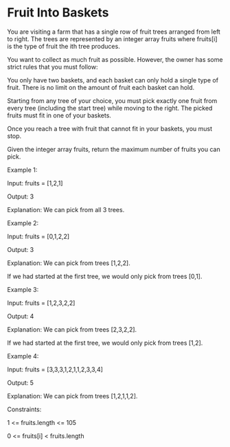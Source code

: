 # Fruit Into Baskets

You are visiting a farm that has a single row of fruit trees arranged from left to right. The trees are represented by an integer array fruits where fruits[i] is the type of fruit the ith tree produces.

You want to collect as much fruit as possible. However, the owner has some strict rules that you must follow:

You only have two baskets, and each basket can only hold a single type of fruit. There is no limit on the amount of fruit each basket can hold.

Starting from any tree of your choice, you must pick exactly one fruit from every tree (including the start tree) while moving to the right. The picked fruits must fit in one of your baskets.

Once you reach a tree with fruit that cannot fit in your baskets, you must stop.

Given the integer array fruits, return the maximum number of fruits you can pick.

 

Example 1:

Input: fruits = [1,2,1]

Output: 3


Explanation: We can pick from all 3 trees.

Example 2:

Input: fruits = [0,1,2,2]

Output: 3

Explanation: We can pick from trees [1,2,2].

If we had started at the first tree, we would only pick from trees [0,1].

Example 3:


Input: fruits = [1,2,3,2,2]

Output: 4

Explanation: We can pick from trees [2,3,2,2].

If we had started at the first tree, we would only pick from trees [1,2].

Example 4:


Input: fruits = [3,3,3,1,2,1,1,2,3,3,4]

Output: 5


Explanation: We can pick from trees [1,2,1,1,2].




Constraints:

1 <= fruits.length <= 105

0 <= fruits[i] < fruits.length
